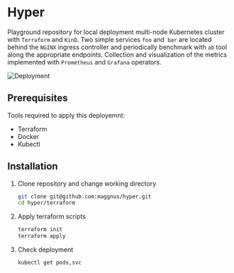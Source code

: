 # Hyper
Playground repository for local deployment multi-node Kubernetes cluster with `Terraform` and `KinD`.
Two simple services `foo` and` bar` are located behind the `NGINX` ingress controller and periodically benchmark with `ab` tool along the appropriate endpoints. Collection and visualization of the metrics implemented with `Prometheus` and `Grafana` operators.

![Deployment](https://github.com/maggnus/hyper/contrib/deployment.png)

## Prerequisites
Tools required to apply this deployemnt:
- Terraform
- Docker
- Kubectl

## Installation

1. Clone repository and change working directory
    ```sh
    git clone git@github.com:maggnus/hyper.git
    cd hyper/terraform
    ```
2. Apply terraform scripts
   ```sh
   terraform init
   terraform apply
   ```
3. Check deployment
    ```sh
    kubectl get pods,svc
    ```

